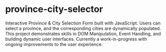 # province-city-selector
Interactive Province &amp; City Selection Form built with JavaScript. Users can select a province, and the corresponding cities are dynamically populated. This project demonstrates skills in DOM Manipulation, Event Handling, and building dynamic user interfaces. Currently a work-in-progress with ongoing improvements to the user experience.
